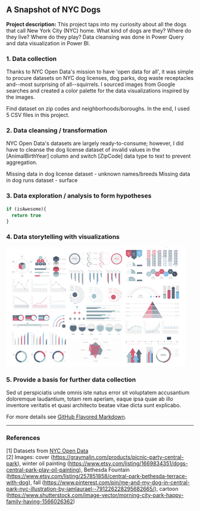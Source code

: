 ## A Snapshot of NYC Dogs

**Project description:** This project taps into my curiosity about all the dogs that call New York City (NYC) home. What kind of dogs are they?  Where do they live?  Where do they play?  Data cleansing was done in Power Query and data visualization in Power BI.

### 1. Data collection

Thanks to NYC Open Data's mission to have 'open data for all', it was simple to procure datasets on NYC dog licenses, dog parks, dog waste receptacles and--most surprising of all--squirrels.  I sourced images from Google searches and created a color palette for the data visualizations inspired by the images.

Find dataset on zip codes and neighborhoods/boroughs.  In the end, I used 5 CSV files in this project.

### 2. Data cleansing / transformation

NYC Open Data's datasets are largely ready-to-consume; however, I did have to cleanse the dog license dataset of invalid values in the [AnimalBirthYear] column and switch [ZipCode] data type to text to prevent aggregation. 

Missing data in dog license dataset - unknown names/breeds
Missing data in dog runs dataset - surface

### 3. Data exploration / analysis to form hypotheses

```javascript
if (isAwesome){
  return true
}
```

### 4. Data storytelling with visualizations

<img src="images/dummy_thumbnail.jpg?raw=true"/>

### 5. Provide a basis for further data collection

Sed ut perspiciatis unde omnis iste natus error sit voluptatem accusantium doloremque laudantium, totam rem aperiam, eaque ipsa quae ab illo inventore veritatis et quasi architecto beatae vitae dicta sunt explicabo. 

For more details see [GitHub Flavored Markdown](https://guides.github.com/features/mastering-markdown/).

---

### References

[1] Datasets from [NYC Open Data](https://opendata.cityofnewyork.us/)
<br>[2] Images: cover (https://graymalin.com/products/picnic-party-central-park), winter oil painting (https://www.etsy.com/listing/1669834351/dogs-central-park-play-oil-painting), Bethesda Fountain (https://www.etsy.com/listing/257851858/central-park-bethesda-terrace-with-dog), fall (https://www.pinterest.com/pin/me-and-my-dog-in-central-park-nyc-illustration-by-iamlaurael--791226228295682665/), cartoon (https://www.shutterstock.com/image-vector/morning-city-park-happy-family-having-1566026362)

